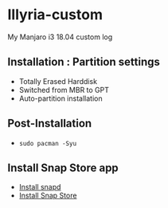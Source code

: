 # Illyria-custom
My Manjaro i3 18.04 custom log

## Installation : Partition settings
- Totally Erased Harddisk
- Switched from MBR to GPT
- Auto-partition installation

## Post-Installation
- `sudo pacman -Syu`

## Install Snap Store app
- [Install snapd](https://docs.snapcraft.io/installing-snap-on-manjaro-linux)
- [Install Snap Store](https://docs.snapcraft.io/installing-snap-store-app)

